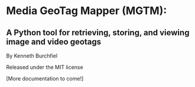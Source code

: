 # Media GeoTag Mapper (MGTM):
## A Python tool for retrieving, storing, and viewing image and video geotags

By Kenneth Burchfiel

Released under the MIT license

[More documentation to come!]
